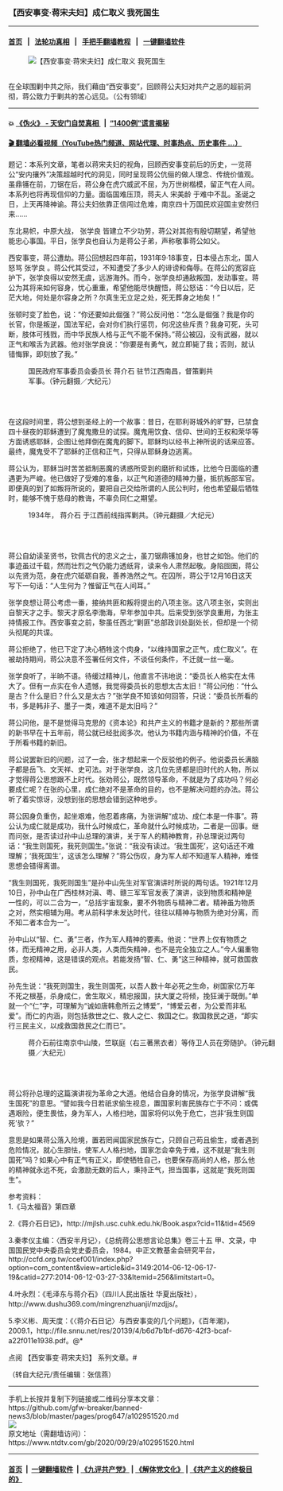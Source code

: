 ### 【西安事变‧蒋宋夫妇】成仁取义 我死国生
------------------------

#### [首页](https://github.com/gfw-breaker/banned-news3/blob/master/README.md) &nbsp;&nbsp;|&nbsp;&nbsp; [法轮功真相](https://github.com/begood0513/basic/blob/master/README.md)  &nbsp;&nbsp;|&nbsp;&nbsp; [手把手翻墙教程](https://github.com/gfw-breaker/guides/wiki)  &nbsp;&nbsp;|&nbsp;&nbsp; [一键翻墙软件](https://github.com/gfw-breaker/nogfw/blob/master/README.md)  



<div><div class="featured_image">
 <figure>
  <img alt="【西安事变‧蒋宋夫妇】成仁取义 我死国生" src="https://i.ntdtv.com/assets/uploads/2020/09/2020-09-29_103436-800x450.jpg"/>
 </figure><br/>
 <span class="caption">
  在全球围剿中共之际，我们藉由“西安事变”，回顾蒋公夫妇对共产之恶的超前洞彻，蒋公致力于剿共的苦心远见。（公有领域）
 </span>
</div>
</div><hr/>

#### 💥 [《伪火》 - 天安门自焚真相 ](http://158.247.195.190:10000/videos/blog/weihuo.html)&nbsp; |&nbsp; [“1400例”谎言揭秘  ](http://158.247.195.190:10000/videos/blog/jiexi1400.html)

#### [ 🎬  翻墙必看视频（YouTube热门频道、网站代理、时事热点、历史事件 ...）](https://github.com/gfw-breaker/links/blob/master/banned.md)

<div><div class="post_content" itemprop="articleBody">
 <p>
  题记：本系列文章，笔者以蒋宋夫妇的视角，回顾西安事变前后的历史，一览蒋公“安内攘外”决策超越时代的洞见，同时呈现蒋公伉俪的做人理念、传统价值观。虽鼎镬在前，刀锯在后，蒋公身在虎穴威武不屈，为万世树楷模，留正气在人间。本系列也将再现信仰的力量。面临国难压顶，蒋夫人
  <ok href="https://www.ntdtv.com/gb/宋美龄.htm">
   宋美龄
  </ok>
  于难中不乱。圣诞之日，上天再降神谕。蒋公夫妇依靠正信闯过危难，南京四十万国民欢迎国主安然归来……
 </p>
 <p>
  东北易帜，中原大战，
  <ok href="https://www.ntdtv.com/gb/张学良.htm">
   张学良
  </ok>
  皆建立不少功劳，蒋公对其抱有殷切期望，希望他能忠心事国。平日，张学良也自认为是蒋公子弟，声称敬事蒋公如父。
 </p>
 <p>
  西安事变，蒋公遭劫。蒋公回想起四年前，1931年9‧18事变，日本侵占东北，国人怒骂
  <ok href="https://www.ntdtv.com/gb/张学良.htm">
   张学良
  </ok>
  。蒋公代其受过，不知遭受了多少人的诽谤和侮辱。在蒋公的宽容庇护下，张学良得以安然无虞，远游海外。而今，张学良却通敌叛国，发动事变。蒋公为其将来如何容身，忧心重重，希望他能尽快醒悟，蒋公怒诘：“今日以后，茫茫大地，何处是尔容身之所？尔真生无立足之处，死无葬身之地矣！”
 </p>
 <p>
  张顿时变了脸色，说：“你还要如此倔强？”蒋公反问他：“怎么是倔强？我是你的长官，你是叛逆，国法军纪，会对你们执行惩罚，何况这些斥责？我身可死，头可断，肢体可残戮，而中华民族人格与正气不能不保持。”蒋公被囚，没有武器，就以正气和喉舌为武器。他对张学良说：“你要是有勇气，就立即毙了我；否则，就认错悔罪，即刻放了我。”
 </p>
 <figure class="wp-caption alignnone" id="attachment_102951535" style="width: 383px">
  <img alt="" class="size-full wp-image-102951535" src="https://i.ntdtv.com/assets/uploads/2020/09/2020-09-29_103318.jpg">
   <br/><figcaption class="wp-caption-text">
    国民政府军事委员会委员长
    <ok href="https://www.ntdtv.com/gb/蒋介石.htm">
     蒋介石
    </ok>
    驻节江西南昌，督策剿共军事。（钟元翻摄／大纪元）
    <br/>
   </figcaption><br/>
  </img>
 </figure><br/>
 <p>
  在这段时间里，蒋公想到圣经上的一个故事：昔日，在耶利哥城外的旷野，已禁食四十昼夜的耶稣遭到了魔鬼撒旦的试探。魔鬼用饮食、信仰、世间的王权和荣华等方面诱惑耶稣，企图让他拜倒在魔鬼的脚下。耶稣均以经书上神所说的话来应答。最终，魔鬼受不了耶稣的正信和正气，只得从耶稣身边逃离。
 </p>
 <p>
  蒋公认为，耶稣当时苦苦抵制恶魔的诱惑所受到的磨折和试炼，比他今日面临的遭遇更为严峻。他已做好了受难的准备，以正气和道德的精神力量，抵抗叛部军官。即便真的到了如叛将所说的，要把自己交给所谓的人民公判时，他也希望最后牺牲时，能够不愧于慈母的教诲，不辜负同仁之期望。
 </p>
 <figure class="wp-caption alignnone" id="attachment_102951531" style="width: 600px">
  <img alt="" class="size-medium wp-image-102951531" src="https://i.ntdtv.com/assets/uploads/2020/09/2020-09-29_103301-600x399.jpg">
   <br/><figcaption class="wp-caption-text">
    1934年，
    <ok href="https://www.ntdtv.com/gb/蒋介石.htm">
     蒋介石
    </ok>
    于江西前线指挥剿共。（钟元翻摄／大纪元）
    <br/>
   </figcaption><br/>
  </img>
 </figure><br/>
 <p>
  蒋公自幼读圣贤书，钦佩古代的忠义之士，虽刀锯鼎镬加身，也甘之如饴。他们的事迹虽过千载，然而壮烈之气仍能力透纸背，读来令人肃然起敬。身陷囹圄，蒋公以先贤为范，身在虎穴砥砺自我，善养浩然之气。在囚所，蒋公于12月16日这天写下一句话：“人生何为？惟留正气在人间耳。”
 </p>
 <p>
  张学良想让蒋公考虑一番，接纳共匪和叛将提出的八项主张。这八项主张，实则出自黎天才之手。黎天才原名李渤海，早年参加中共。后来受到张学良重用，为张主持情报工作。西安事变之前，黎虽任西北“剿匪”总部政训处副处长，但却是一个彻头彻尾的共谍。
 </p>
 <p>
  蒋公拒绝了，他已下定了决心牺牲这个肉身，“以维持国家之正气，成仁取义”。在被劫持期间，蒋公决意不签署任何文件，不谈任何条件，不迁就一丝一毫。
 </p>
 <p>
  张学良听了，半晌不语。待缓过精神儿，他直言不讳地说：“委员长人格实在太伟大了。但有一点实在令人遗憾，我觉得委员长的思想太古太旧！”蒋公问他：“什么是古？什么是旧？什么又是太古？”张学良不知该如何回答，只说：“委员长所看的书，多是韩非子、墨子一类，难道不是太旧吗？”
 </p>
 <p>
  蒋公问他，是不是觉得马克思的《资本论》和共产主义的书籍才是新的？那些所谓的新书早在十五年前，蒋公就已经批阅多次。他认为书籍内涵与精神的价值，不在于所看书籍的新旧。
 </p>
 <p>
  蒋公说罢新旧的问题，过了一会，张才想起来一个反驳他的例子。他说委员长满脑子都是岳飞、文天祥、史可法。对于张学良，这几位先贤都是旧时代的人物，所以才觉得蒋公思想跟不上时代。张劝蒋公，既然领导革命，不就是为了成功吗？何必要成仁呢？在张的心里，成仁绝对不是革命的目的，也不是解决问题的办法。蒋公听了着实惊讶，没想到张的思想会错到这种地步。
 </p>
 <p>
  蒋公因身负重伤，起坐艰难，他忍着疼痛，为张讲解“成功、成仁本是一件事”。蒋公认为成仁就是成功，我什么时候成仁，革命就什么时候成功，二者是一回事。继而问张，是否读过孙中山总理的演讲，关于军人的精神教育，孙总理说过两句话：“我生则国死，我死则国生。”张说：“我没有读过。‘我生国死’，这句话还不难理解；‘我死国生’，这该怎么理解？”蒋公伤叹，身为军人却不知道军人精神，难怪思想会错得离谱。
 </p>
 <p>
  “我生则国死，我死则国生”是孙中山先生对军官演讲时所说的两句话。1921年12月10日，孙中山在广西桂林对滇、粤、赣三军军官发表了演讲，谈到物质和精神是一性的，可以二合为一，“总括宇宙现象，要不外物质与精神二者。精神虽为物质之对，然实相辅为用。考从前科学未发达时代，往往以精神与物质为绝对分离，而不知二者本合为一”。
 </p>
 <p>
  孙中山以“智、仁、勇”三者，作为军人精神的要素。他说：“世界上仅有物质之体，而无精神之用，必非人类，人类而失精神，也不是完全独立之人。”今人偏重物质，忽视精神，这是错误的观点。若能发扬“智、仁、勇”这三种精神，就可救国救民。
 </p>
 <p>
  孙先生说：“我死则国生，我生则国死，以吾人数十年必死之生命，树国家亿万年不死之根基，杀身成仁，舍生取义，精忠报国，扶大厦之将倾，挽狂澜于既倒。”单就一个“仁”字，可理解为“诚如唐韩愈所云之博爱”，“博爱云者，为公爱而非私爱”。而仁的内涵，则包括救世之仁、救人之仁、救国之仁。救国救民之道，“即实行三民主义，以成救国救民之仁而已”。
 </p>
 <figure class="wp-caption alignnone" id="attachment_102951533" style="width: 508px">
  <img alt="" class="size-full wp-image-102951533" src="https://i.ntdtv.com/assets/uploads/2020/09/2020-09-29_103210.jpg"/>
  <br/><figcaption class="wp-caption-text">
   蒋介石前往南京中山陵，竺联庭（右三著黑衣者）等侍卫人员在旁随护。（钟元翻摄／大纪元）
  </figcaption><br/>
 </figure><br/>
 <p>
  蒋公将孙总理的这篇演讲视为革命之大道。他结合自身的情况，为张学良讲解“我生国死”的意思。“譬如我今日若祇求偷生视息，置国家利害民族存亡于不问：或偶遇艰险，便生畏怯，身为军人，人格扫地，国家将何以免于危亡，岂非‘我生则国死’欤？”
 </p>
 <p>
  意思是如果蒋公落入险境，置若罔闻国家民族存亡，只顾自己苟且偷生，或者遇到危险情况，就心生胆怯，使军人人格扫地，国家怎会幸免于难，这不就是“我生则国死”吗？如果心中有正气有正义，即使牺牲自己，也要保存高尚的人格，那么他的精神就永远不死，会激励无数的后人，秉持正气，担当国事，这就是“我死则国生”。
 </p>
 <p>
  参考资料：
  <br/>
  1.《马太福音》第四章
 </p>
 <p>
  2.《蒋介石日记》，http://mjlsh.usc.cuhk.edu.hk/Book.aspx?cid=11&amp;tid=4569
 </p>
 <p>
  3.秦孝仪主编：〈西安半月记〉，《总统蒋公思想言论总集》卷三十五 甲、文录，中国国民党中央委员会党史委员会，1984。中正文教基金会研究平台，http://ccfd.org.tw/ccef001/index.php?option=com_content&amp;view=article&amp;id=3149:2014-06-12-06-17-19&amp;catid=277:2014-06-12-03-27-33&amp;Itemid=256&amp;limitstart=0。
 </p>
 <p>
  4.叶永烈：《毛泽东与蒋介石》（四川人民出版社 华夏出版社），http://www.dushu369.com/mingrenzhuanji/mzdjjs/。
 </p>
 <p>
  5.李义彬、周天度：《〈蒋介石日记〉与西安事变的几个问题》，《百年潮》，2009.1，http://file.snnu.net/res/20139/4/b6d7b1bf-d676-42f3-bcaf-a22f011e1938.pdf。@*
 </p>
 <p>
  点阅
  <ok href="https://www.ntdtv.com/gb/【西安事变‧蒋宋夫妇】.htm">
   【西安事变‧蒋宋夫妇】
  </ok>
  系列文章。#
 </p>
 <p>
  （转自大纪元/责任编辑：张信燕）
 </p>
 <div class="single_ad">
 </div>
</div>
</div>
<hr/>
手机上长按并复制下列链接或二维码分享本文章：<br/>
https://github.com/gfw-breaker/banned-news3/blob/master/pages/prog647/a102951520.md <br/>
<a href='https://github.com/gfw-breaker/banned-news3/blob/master/pages/prog647/a102951520.md'><img src='https://github.com/gfw-breaker/banned-news3/blob/master/pages/prog647/a102951520.md.png'/></a> <br/>
原文地址（需翻墙访问）：https://www.ntdtv.com/gb/2020/09/29/a102951520.html


------------------------
#### [首页](https://github.com/gfw-breaker/banned-news3/blob/master/README.md) &nbsp;|&nbsp; [一键翻墙软件](https://github.com/gfw-breaker/nogfw/blob/master/README.md) &nbsp;| [《九评共产党》](https://github.com/gfw-breaker/9ping.md/blob/master/README.md#九评之一评共产党是什么) | [《解体党文化》](https://github.com/gfw-breaker/jtdwh.md/blob/master/README.md) | [《共产主义的终极目的》](https://github.com/gfw-breaker/gczydzjmd.md/blob/master/README.md)


<img src='http://gfw-breaker.win/banned-news3/pages/prog647/a102951520.md' width='0px' height='0px'/>